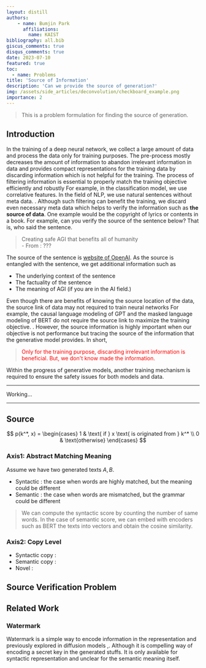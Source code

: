 ```yaml
---
layout: distill
authors: 
    - name: Bumjin Park
      affiliations:
        name: KAIST
bibliography: all.bib
giscus_comments: true
disqus_comments: true
date: 2023-07-10
featured: true
toc:
  - name: Problems
title: 'Source of Information'
description: 'Can we provide the source of generation?'
img: /assets/side_articles/deconvolution/checkboard_example.png
importance: 2 
---
```


> This is a problem formulation for finding the source of generation. 

## Introduction 


In the training of a deep neural network, we collect a large amount of data and process the data only for training purposes. 
The pre-process mostly decreases the amount of information to abandon irrelevant information in data and provides compact representations for the training data by discarding information which is not helpful for the training. The process of filtering information is essential to properly match the training objective efficiently and robustly <d-footnote> For example, in the classification model, we use correlative features. In the field of NLP, we use natural sentences without meta data. </d-footnote>. Although such filtering can benefit the training, we discard even necessary meta data which helps to verify the information such as **the source of data**. One example would be the copyright of lyrics or contents in a book. For example, can you verify the source of the sentence below? That is, who said the sentence.
> Creating safe AGI that benefits all of humanity  <br>   - From : ???

The source of the sentence is [website of OpenAI](https://openai.com/). As the source is entangled with the sentence, we get additional information such as
* The underlying context of the sentence
* The factuality of the sentence 
* The meaning of AGI (if you are in the AI field.)

Even though there are benefits of knowing the source location of the data, the source link of data may not required to train neural networks <d-footnote> For example, the causal language modeling of GPT<d-cite key="brown2020language"/> and the masked language modeling of BERT do not require the source link to maximize the training objective. </d-footnote>. However, the source information is highly important when our objective is not performance but tracing the source of the information that the generative model provides. In short, 

> <text style="color:red"> Only for the training purpose, discarding irrelevant information is beneficial. But, we don't know made the information.  </text>

Within the progress of generative models, another training mechanism is required to ensure the safety issues for both models and data. 



---
Working...

---

## Source 

$$
p(k^*, x) = 
\begin{cases}
  1 & \text{ if } x \text{ is originated from  } k^* \\
  0 & \text{otherwise}
\end{cases}
$$


### Axis1: Abstract Matching Meaning 

Assume we have two generated texts $A, B$.

* Syntactic : the case when words are highly matched, but the meaning could be different
* Semantic  : the case when words are mismatched, but the grammar could be different

> We can compute the syntactic score by counting the number of same words. In the case of semantic score, we can embed with encoders such as BERT<d-cite key="devlin2018bert"/> the texts into vectors and obtain the cosine similarity. 

### Axis2: Copy Level

* Syntactic copy : 
* Semantic copy : 
* Novel : 




## Source Verification Problem 





## Related Work 


### Watermark

Watermark is a simple way to encode information in the representation and previously explored in diffusion models <d-cite key="fernandez2023stable"/>,<d-cite key="wen2023tree"/>. Although it is compelling way of encoding a secret key in the generated stuffs. It is only available for syntactic representation and unclear for the semantic meaning itself. 
